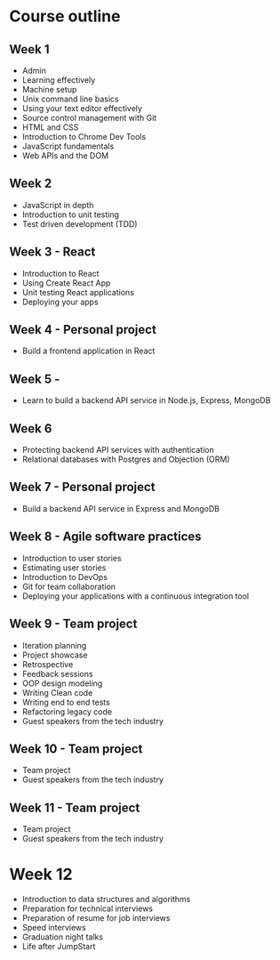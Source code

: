 # Course outline

## Week 1

- Admin
- Learning effectively
- Machine setup
- Unix command line basics
- Using your text editor effectively
- Source control management with Git
- HTML and CSS
- Introduction to Chrome Dev Tools
- JavaScript fundamentals
- Web APIs and the DOM

## Week 2

- JavaScript in depth
- Introduction to unit testing
- Test driven development (TDD)

## Week 3 - React

- Introduction to React
- Using Create React App
- Unit testing React applications
- Deploying your apps

## Week 4 - Personal project

- Build a frontend application in React

## Week 5 -

- Learn to build a backend API service in Node.js, Express, MongoDB

## Week 6

- Protecting backend API services with authentication
- Relational databases with Postgres and Objection (ORM)

## Week 7 - Personal project

- Build a backend API service in Express and MongoDB

## Week 8 - Agile software practices

- Introduction to user stories
- Estimating user stories
- Introduction to DevOps
- Git for team collaboration
- Deploying your applications with a continuous integration tool

## Week 9 - Team project

- Iteration planning
- Project showcase
- Retrospective
- Feedback sessions
- OOP design modeling
- Writing Clean code
- Writing end to end tests
- Refactoring legacy code
- Guest speakers from the tech industry

## Week 10 - Team project

- Team project
- Guest speakers from the tech industry

## Week 11 - Team project

- Team project
- Guest speakers from the tech industry

# Week 12

- Introduction to data structures and algorithms
- Preparation for technical interviews
- Preparation of resume for job interviews
- Speed interviews
- Graduation night talks
- Life after JumpStart
